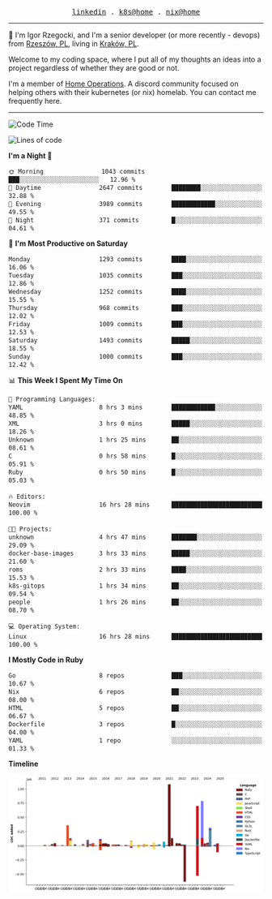 <p align="center">
  <samp>
    <a href="https://www.linkedin.com/in/ajgon">linkedin</a> .
    <a href="https://github.com/deedee-ops/k8s-gitops">k8s@home</a> .
    <a href="https://github.com/deedee-ops/nixlab">nix@home</a>
  </samp>
</p>

----------------------------------------------------------------

:wave: I'm Igor Rzegocki, and I'm a senior developer (or more recently - devops) from [Rzeszów, PL](https://en.wikipedia.org/wiki/Rzesz%C3%B3w), living in [Kraków, PL](https://en.wikipedia.org/wiki/Krak%C3%B3w).

Welcome to my coding space, where I put all of my thoughts an ideas into a project regardless of whether they are good or not.

I'm a member of [Home Operations](https://discord.gg/home-operations). A discord community focused on helping others with their kubernetes (or nix) homelab. You can contact me frequently here.

----------------------------------------------------------------

<!--START_SECTION:waka-->
![Code Time](http://img.shields.io/badge/Code%20Time-804%20hrs%2047%20mins-blue)

![Lines of code](https://img.shields.io/badge/From%20Hello%20World%20I%27ve%20Written-4.8%20million%20lines%20of%20code-blue)

**I'm a Night 🦉** 

```text
🌞 Morning                1043 commits        ███░░░░░░░░░░░░░░░░░░░░░░   12.96 % 
🌆 Daytime                2647 commits        ████████░░░░░░░░░░░░░░░░░   32.88 % 
🌃 Evening                3989 commits        ████████████░░░░░░░░░░░░░   49.55 % 
🌙 Night                  371 commits         █░░░░░░░░░░░░░░░░░░░░░░░░   04.61 % 
```
📅 **I'm Most Productive on Saturday** 

```text
Monday                   1293 commits        ████░░░░░░░░░░░░░░░░░░░░░   16.06 % 
Tuesday                  1035 commits        ███░░░░░░░░░░░░░░░░░░░░░░   12.86 % 
Wednesday                1252 commits        ████░░░░░░░░░░░░░░░░░░░░░   15.55 % 
Thursday                 968 commits         ███░░░░░░░░░░░░░░░░░░░░░░   12.02 % 
Friday                   1009 commits        ███░░░░░░░░░░░░░░░░░░░░░░   12.53 % 
Saturday                 1493 commits        █████░░░░░░░░░░░░░░░░░░░░   18.55 % 
Sunday                   1000 commits        ███░░░░░░░░░░░░░░░░░░░░░░   12.42 % 
```


📊 **This Week I Spent My Time On** 

```text
💬 Programming Languages: 
YAML                     8 hrs 3 mins        ████████████░░░░░░░░░░░░░   48.85 % 
XML                      3 hrs 0 mins        █████░░░░░░░░░░░░░░░░░░░░   18.26 % 
Unknown                  1 hrs 25 mins       ██░░░░░░░░░░░░░░░░░░░░░░░   08.61 % 
C                        0 hrs 58 mins       █░░░░░░░░░░░░░░░░░░░░░░░░   05.91 % 
Ruby                     0 hrs 50 mins       █░░░░░░░░░░░░░░░░░░░░░░░░   05.03 % 

🔥 Editors: 
Neovim                   16 hrs 28 mins      █████████████████████████   100.00 % 

🐱‍💻 Projects: 
unknown                  4 hrs 47 mins       ███████░░░░░░░░░░░░░░░░░░   29.09 % 
docker-base-images       3 hrs 33 mins       █████░░░░░░░░░░░░░░░░░░░░   21.60 % 
roms                     2 hrs 33 mins       ████░░░░░░░░░░░░░░░░░░░░░   15.53 % 
k8s-gitops               1 hrs 34 mins       ██░░░░░░░░░░░░░░░░░░░░░░░   09.54 % 
people                   1 hrs 26 mins       ██░░░░░░░░░░░░░░░░░░░░░░░   08.70 % 

💻 Operating System: 
Linux                    16 hrs 28 mins      █████████████████████████   100.00 % 
```

**I Mostly Code in Ruby** 

```text
Go                       8 repos             ███░░░░░░░░░░░░░░░░░░░░░░   10.67 % 
Nix                      6 repos             ██░░░░░░░░░░░░░░░░░░░░░░░   08.00 % 
HTML                     5 repos             ██░░░░░░░░░░░░░░░░░░░░░░░   06.67 % 
Dockerfile               3 repos             █░░░░░░░░░░░░░░░░░░░░░░░░   04.00 % 
YAML                     1 repo              ░░░░░░░░░░░░░░░░░░░░░░░░░   01.33 % 
```



**Timeline**

![Lines of Code chart](https://raw.githubusercontent.com/ajgon/ajgon/master/assets/bar_graph.png)


<!--END_SECTION:waka-->
